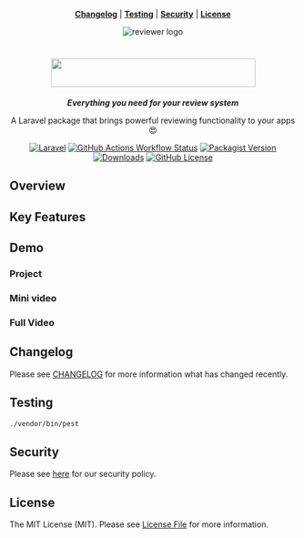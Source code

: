 <div align="center">

**[Changelog](#changelog)** |
**[Testing](#testing)** |
**[Security](#security)** |
**[License](#license)**
    
<img src="" alt="reviewer logo">

#  <img src="" width="359" height="50">

***Everything you need for your review system***

A Laravel package that brings powerful reviewing functionality to your apps 😍

[![Laravel](https://img.shields.io/badge/laravel-%5E10.0%20%7C%20%5E11.0-red)](https://laravel.com)
[![GitHub Actions Workflow Status](https://img.shields.io/github/actions/workflow/status/Lakshan-Madushanka/reviewer/run-tests.yml)](https://github.com/Lakshan-Madushanka/reviewer/actions?query=workflow%3ATests+branch%3Amain)
[![Packagist Version](https://img.shields.io/packagist/v/lakm/reviewer)](https://packagist.org/packages/lakm/reviewer)
[![Downloads](https://img.shields.io/packagist/dt/lakm/reviewer)](https://packagist.org/packages/lakm/reviewer)
[![GitHub License](https://img.shields.io/github/license/Lakshan-Madushanka/reviewer)](https://github.com/Lakshan-Madushanka/reviewer/blob/main/LICENSE.md)

</div>

## Overview

## Key Features

## Demo

### Project


### Mini video

### Full Video

## Changelog
Please see [CHANGELOG](https://github.com/Lakshan-Madushanka/reviewer/blob/main/CHANGELOG.md) for more information what has changed recently.

## Testing
```bash
./vendor/bin/pest
```


## Security
Please see [here](https://github.com/Lakshan-Madushanka/reviewer/blob/main/SECURITY.md) for our security policy.

## License
The MIT License (MIT). Please see [License File](https://github.com/Lakshan-Madushanka/reviewer/blob/main/LICENSE.md) for more information.
